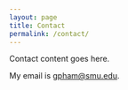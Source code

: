 ```yaml
---
layout: page
title: Contact
permalink: /contact/
---
```


Contact content goes here.

My email is [gpham@smu.edu](mailto:gpham@smu.edu).